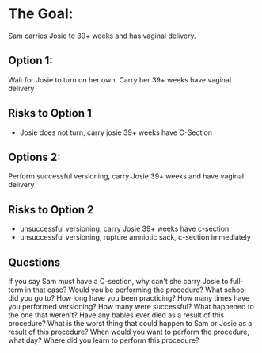 

# The Goal:

Sam carries Josie to 39+ weeks and has vaginal delivery.


## Option 1:
Wait for Josie to turn on her own, Carry her 39+ weeks have vaginal delivery

## Risks to Option 1

- Josie does not turn, carry josie 39+ weeks have C-Section

## Options 2:
Perform successful versioning, carry Josie 39+ weeks and have vaginal delivery

## Risks to Option 2
- unsuccessful versioning, carry Josie 39+ weeks have c-section
- unsuccessful versioning, rupture amniotic sack, c-section immediately

## Questions

If you say Sam must have a C-section, why can't she carry Josie to full-term in that case?
Would you be performing the procedure?
What school did you go to?
How long have you been practicing?
How many times have you performed versioning?
How many were successful?
What happened to the one that weren't?
Have any babies ever died as a result of this procedure?
What is the worst thing that could happen to Sam or Josie as a result of this procedure?
When would you want to perform the procedure, what day?
Where did you learn to perform this procedure?
